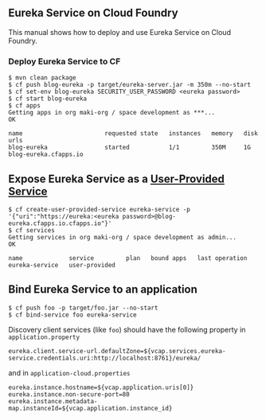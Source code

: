 ## Eureka Service on Cloud Foundry

This manual shows how to deploy and use Eureka Service on Cloud Foundry.

### Deploy Eureka Service to CF

    $ mvn clean package
    $ cf push blog-eureka -p target/eureka-server.jar -m 350m --no-start
    $ cf set-env blog-eureka SECURITY_USER_PASSWORD <eureka password>
    $ cf start blog-eureka
    $ cf apps
    Getting apps in org maki-org / space development as ***...
    OK

    name                       requested state   instances   memory   disk   urls
    blog-eureka                started           1/1         350M     1G     blog-eureka.cfapps.io

## Expose Eureka Service as a [User-Provided Service](https://docs.cloudfoundry.org/devguide/services/user-provided.html)


    $ cf create-user-provided-service eureka-service -p '{"uri":"https://eureka:<eureka password>@blog-eureka.cfapps.io.cfapps.io"}'
    $ cf services
    Getting services in org maki-org / space development as admin...
    OK

    name             service         plan   bound apps   last operation
    eureka-service   user-provided

## Bind Eureka Service to an application

    $ cf push foo -p target/foo.jar --no-start
    $ cf bind-service foo eureka-service

Discovery client services (like `foo`) should have the following property in `application.property`

    eureka.client.service-url.defaultZone=${vcap.services.eureka-service.credentials.uri:http://localhost:8761}/eureka/

and in `application-cloud.properties`

    eureka.instance.hostname=${vcap.application.uris[0]}
    eureka.instance.non-secure-port=80
    eureka.instance.metadata-map.instanceId=${vcap.application.instance_id}
